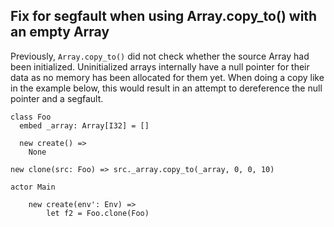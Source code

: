 ## Fix for segfault when using Array.copy_to() with an empty Array

Previously, `Array.copy_to()` did not check whether the source Array had been initialized. Uninitialized arrays internally have a null pointer for their data as no memory has been allocated for them yet. When doing a copy like in the example below, this would result in an attempt to dereference the null pointer and a segfault.

```pony
class Foo
  embed _array: Array[I32] = []

  new create() => 
    None

new clone(src: Foo) => src._array.copy_to(_array, 0, 0, 10)

actor Main

    new create(env': Env) =>
        let f2 = Foo.clone(Foo)
```


